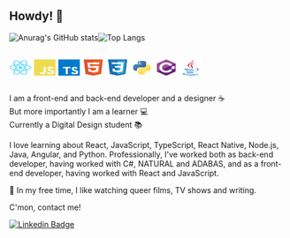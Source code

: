 ## Howdy! 👋


![Anurag's GitHub stats](https://github-readme-stats.vercel.app/api?username=anapalmeida&show_icons=true&theme=dracula)![Top Langs](https://github-readme-stats.vercel.app/api/top-langs/?username=anapalmeida&layout=compact&langs_count=8&theme=dracula)

<div style="display: inline_block"><br>
  <img align="center" alt="React" height="30" width="40" src="https://raw.githubusercontent.com/devicons/devicon/master/icons/react/react-original.svg">
  <img align="center" alt="JavaScript" height="30" width="40" src="https://raw.githubusercontent.com/devicons/devicon/master/icons/javascript/javascript-plain.svg">
  <img align="center" alt="TypeScript" height="30" width="40" src="https://raw.githubusercontent.com/devicons/devicon/master/icons/typescript/typescript-plain.svg">
  <img align="center" alt="HTML" height="30" width="40" src="https://raw.githubusercontent.com/devicons/devicon/master/icons/html5/html5-original.svg">
  <img align="center" alt="CSS" height="30" width="40" src="https://raw.githubusercontent.com/devicons/devicon/master/icons/css3/css3-original.svg">
  <img align="center" alt="Python" height="30" width="40" src="https://raw.githubusercontent.com/devicons/devicon/master/icons/python/python-original.svg">
  <img align="center" alt="CSharp" height="30" width="40" src="https://raw.githubusercontent.com/devicons/devicon/master/icons/csharp/csharp-original.svg">
   <img align="center" alt="Java" height="30" width="40" src="https://raw.githubusercontent.com/devicons/devicon/master/icons/java/java-original.svg">
</div><br/>

I am a front-end and back-end developer and a designer ☕ <br/>
But more importantly I am a learner 💻<br/>
Currently a Digital Design student 📚<br/>

I love learning about  React, JavaScript, TypeScript, React Native, Node.js, Java, Angular, and Python. Professionally, I've worked both as back-end developer, having worked with C#, NATURAL and ADABAS, and as a front-end developer, having worked with React and JavaScript. <br>

:purple_heart: In my free time, I like watching queer films, TV shows and writing.

C'mon, contact me!

[![Linkedin Badge](https://img.shields.io/badge/-Ana%20Almeida-purple?style=flat-square&logo=Linkedin&logoColor=white&link=https://www.linkedin.com/in/ana-almeida-72bab8161/)](https://www.linkedin.com/in/ana-almeida-72bab8161/)
